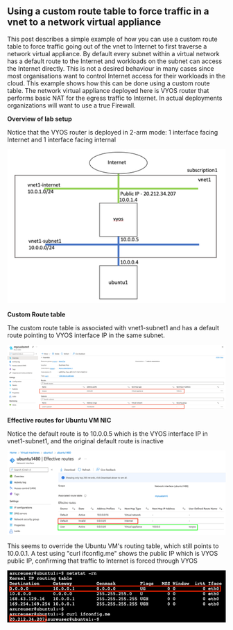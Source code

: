 ## Using a custom route table to force traffic in a vnet to a network virtual appliance

This post describes a simple example of how you can use a custom route table to force traffic going out of the vnet to Internet to first traverse a network virtual appliance. By default every subnet within a virtual network has a default route to the Internet and workloads on the subnet can access the Internet directly. This is not a desired behaviour in many cases since most organisations want to control Internet access for their workloads in the cloud. This example shows how this can be done using a custom route table. The network virtual appliance deployed here is VYOS router that performs basic NAT for the egress traffic to Internet. In actual deployments organizations will want to use a true Firewall.


**Overview of lab setup**

Notice that the VYOS router is deployed in 2-arm mode: 1 interface facing Internet and 1 interface facing internal

![azure1rt](https://github.com/chianw/chianw/blob/main/azure1rt.png)  


**Custom Route table**

The custom route table is associated with vnet1-subnet1 and has a default route pointing to VYOS interface IP in the same subnet.

![azure2rt](https://github.com/chianw/chianw/blob/main/azure2rt.png)


**Effective routes for Ubuntu VM NIC**

Notice the default route is to 10.0.0.5 which is the VYOS interface IP in vnet1-subnet1, and the original default route is inactive

![azure3rt](https://github.com/chianw/chianw/blob/main/azure3rt.png)


This seems to override the Ubuntu VM's routing table, which still points to 10.0.0.1. A test using "curl ifconfig.me" shows the public IP which is VYOS public IP, confirming that traffic to Internet is forced through VYOS

![azure9rt](https://github.com/chianw/chianw/blob/main/azure9rt.png)

